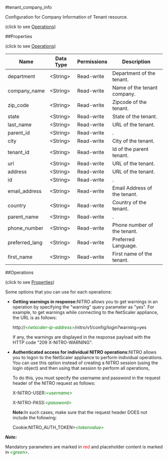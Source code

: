 #tenant_company_info



Configuration for Company Information of Tenant resource.

<span>(click to see [Operations](#operations))</span>



##Properties 

<span>(click to see [Operations](#operations))</span>





<table><thead><tr><th>Name</th><th>Data Type</th><th>Permissions</th><th>Description</th></tr></thead><tbody><tr><td>department</td><td>&lt;String></td><td>Read-write</td><td>Department of the tenant.</td></tr><tr><td>company_name</td><td>&lt;String></td><td>Read-write</td><td>Name of the tenant company.</td></tr><tr><td>zip_code</td><td>&lt;String></td><td>Read-write</td><td>Zipcode of the tenant.</td></tr><tr><td>state</td><td>&lt;String></td><td>Read-write</td><td>State of the tenant.</td></tr><tr><td>last_name</td><td>&lt;String></td><td>Read-write</td><td>URL of the tenant.</td></tr><tr><td>parent_id</td><td>&lt;String></td><td>Read-write</td><td>.</td></tr><tr><td>city</td><td>&lt;String></td><td>Read-write</td><td>City of the tenant.</td></tr><tr><td>tenant_id</td><td>&lt;String></td><td>Read-write</td><td>Id of the parent tenant.</td></tr><tr><td>url</td><td>&lt;String></td><td>Read-write</td><td>URL of the tenant.</td></tr><tr><td>address</td><td>&lt;String></td><td>Read-write</td><td>URL of the tenant.</td></tr><tr><td>id</td><td>&lt;String></td><td>Read-write</td><td>.</td></tr><tr><td>email_address</td><td>&lt;String></td><td>Read-write</td><td>Email Address of the tenant.</td></tr><tr><td>country</td><td>&lt;String></td><td>Read-write</td><td>Country of the tenant.</td></tr><tr><td>parent_name</td><td>&lt;String></td><td>Read-write</td><td>.</td></tr><tr><td>phone_number</td><td>&lt;String></td><td>Read-write</td><td>Phone number of the tenant.</td></tr><tr><td>preferred_lang</td><td>&lt;String></td><td>Read-write</td><td>Preferred Language.</td></tr><tr><td>first_name</td><td>&lt;String></td><td>Read-write</td><td>First name of the tenant.</td></tr></tbody></table>

##Operations 

<span>(click to see [Properties](#properties))</span>





Some options that you can use for each operations:

<ul><li><p><b>Getting warnings in response:</b>NITRO allows you to get warnings in an operation by specifying the "warning" query parameter as "yes". For example, to get warnings while connecting to the NetScaler appliance, the URL is as follows:</p><p>http://<span style="color:green;font-style:italic;">&lt;netscaler-ip-address&gt;</span>/nitro/v1/config/login?warning=yes</p><p>If any, the warnings are displayed in the response payload with the HTTP code "209 X-NITRO-WARNING".</p></li><li><p><b>Authenticated access for individual NITRO operations:</b>NITRO allows you to logon to the NetScaler appliance to perform individual operations. You can use this option instead of creating a NITRO session (using the login object) and then using that session to perform all operations,</p><p>To do this, you must specify the username and password in the request header of the NITRO request as follows:</p><p>X-NITRO-USER:<span style="color:green;font-style:italic;">&lt;username&gt;</span></p><p>X-NITRO-PASS:<span style="color:green;font-style:italic;">&lt;password&gt;</span></p><p><b>Note:</b>In such cases, make sure that the request header DOES not include the following:</p><p>Cookie:NITRO_AUTH_TOKEN=<span style="color:green;font-style:italic;">&lt;tokenvalue&gt;</span></p></li></ul>







***Note:*** 

Mandatory parameters are marked in <span style="color:#FF0000;">red</span> and placeholder content is marked in <span style="color:green;font-style:italic">&lt;green&gt;</span>.



